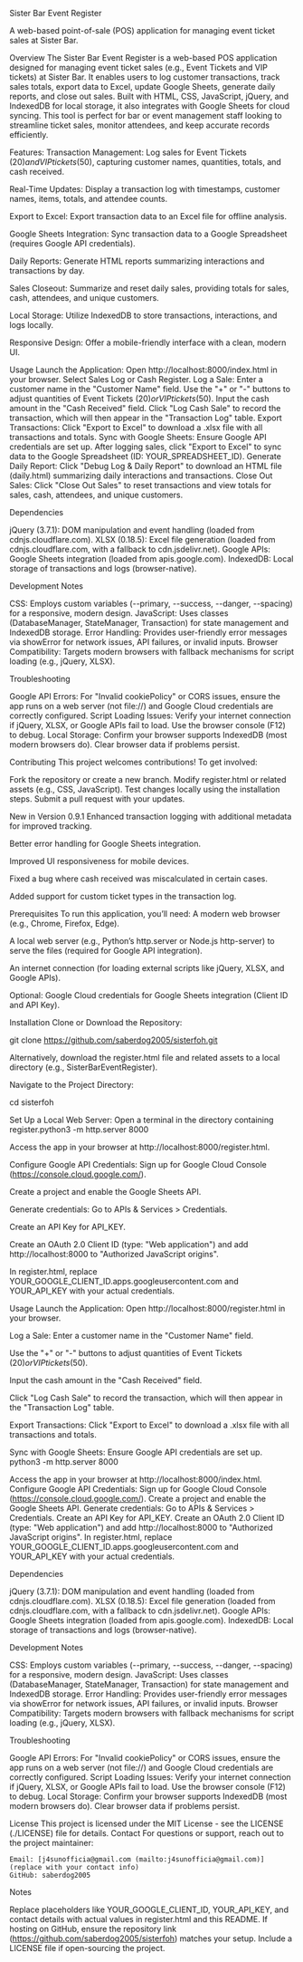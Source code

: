 Sister Bar Event Register

A web-based point-of-sale (POS) application for managing event ticket sales at Sister Bar.


Overview
The Sister Bar Event Register is a web-based POS application designed for managing event ticket sales (e.g., Event Tickets and VIP tickets) at Sister Bar. It enables users to log customer transactions, track sales totals, export data to Excel, update Google Sheets, generate daily reports, and close out sales. Built with HTML, CSS, JavaScript, jQuery, and IndexedDB for local storage, it also integrates with Google Sheets for cloud syncing.
This tool is perfect for bar or event management staff looking to streamline ticket sales, monitor attendees, and keep accurate records efficiently.

Features:
Transaction Management: Log sales for Event Tickets ($20) and VIP tickets ($50), capturing customer names, quantities, totals, and cash received.

Real-Time Updates: Display a transaction log with timestamps, customer names, items, totals, and attendee counts.

Export to Excel: Export transaction data to an Excel file for offline analysis.

Google Sheets Integration: Sync transaction data to a Google Spreadsheet (requires Google API credentials).

Daily Reports: Generate HTML reports summarizing interactions and transactions by day.

Sales Closeout: Summarize and reset daily sales, providing totals for sales, cash, attendees, and unique customers.

Local Storage: Utilize IndexedDB to store transactions, interactions, and logs locally.

Responsive Design: Offer a mobile-friendly interface with a clean, modern UI.
        
Usage
    Launch the Application:
        Open http://localhost:8000/index.html in your browser.  Select Sales Log or Cash Register.
    Log a Sale:
        Enter a customer name in the "Customer Name" field.
        Use the "+" or "-" buttons to adjust quantities of Event Tickets ($20) or VIP tickets ($50).
        Input the cash amount in the "Cash Received" field.
        Click "Log Cash Sale" to record the transaction, which will then appear in the "Transaction Log" table.
    Export Transactions:
        Click "Export to Excel" to download a .xlsx file with all transactions and totals.
    Sync with Google Sheets:
        Ensure Google API credentials are set up.
        After logging sales, click "Export to Excel" to sync data to the Google Spreadsheet (ID: YOUR_SPREADSHEET_ID).
    Generate Daily Report:
        Click "Debug Log & Daily Report" to download an HTML file (daily.html) summarizing daily interactions and transactions.
    Close Out Sales:
        Click "Close Out Sales" to reset transactions and view totals for sales, cash, attendees, and unique customers.

Dependencies

jQuery (3.7.1): DOM manipulation and event handling (loaded from cdnjs.cloudflare.com).
XLSX (0.18.5): Excel file generation (loaded from cdnjs.cloudflare.com, with a fallback to cdn.jsdelivr.net).
Google APIs: Google Sheets integration (loaded from apis.google.com).
IndexedDB: Local storage of transactions and logs (browser-native).

Development Notes

   CSS: Employs custom variables (--primary, --success, --danger, --spacing) for a responsive, modern design.
   JavaScript: Uses classes (DatabaseManager, StateManager, Transaction) for state management and IndexedDB storage.
   Error Handling: Provides user-friendly error messages via showError for network issues, API failures, or invalid inputs.
    Browser Compatibility: Targets modern browsers with fallback mechanisms for script loading (e.g., jQuery, XLSX).

Troubleshooting

   Google API Errors: For "Invalid cookiePolicy" or CORS issues, ensure the app runs on a web server (not file://) and Google Cloud credentials are correctly configured.
   Script Loading Issues: Verify your internet connection if jQuery, XLSX, or Google APIs fail to load. Use the browser console (F12) to debug.
   Local Storage: Confirm your browser supports IndexedDB (most modern browsers do). Clear browser data if problems persist.

Contributing
This project welcomes contributions! To get involved:

   Fork the repository or create a new branch.
   Modify register.html or related assets (e.g., CSS, JavaScript).
   Test changes locally using the installation steps.
   Submit a pull request with your updates.



New in Version 0.9.1
Enhanced transaction logging with additional metadata for improved tracking.

Better error handling for Google Sheets integration.

Improved UI responsiveness for mobile devices.

Fixed a bug where cash received was miscalculated in certain cases.

Added support for custom ticket types in the transaction log.


Prerequisites
To run this application, you’ll need:
A modern web browser (e.g., Chrome, Firefox, Edge).

A local web server (e.g., Python’s http.server or Node.js http-server) to serve the files (required for Google API integration).

An internet connection (for loading external scripts like jQuery, XLSX, and Google APIs).

Optional: Google Cloud credentials for Google Sheets integration (Client ID and API Key).


Installation
Clone or Download the Repository:

git clone https://github.com/saberdog2005/sisterfoh.git

Alternatively, download the register.html file and related assets to a local directory (e.g., SisterBarEventRegister).

Navigate to the Project Directory:

cd sisterfoh

Set Up a Local Web Server:
Open a terminal in the directory containing register.python3 -m http.server 8000

Access the app in your browser at http://localhost:8000/register.html.

Configure Google API Credentials:
Sign up for Google Cloud Console (https://console.cloud.google.com/).

Create a project and enable the Google Sheets API.

Generate credentials:
Go to APIs & Services > Credentials.

Create an API Key for API_KEY.

Create an OAuth 2.0 Client ID (type: "Web application") and add http://localhost:8000 to "Authorized JavaScript origins".

In register.html, replace YOUR_GOOGLE_CLIENT_ID.apps.googleusercontent.com and YOUR_API_KEY with your actual credentials.

Usage
Launch the Application:
Open http://localhost:8000/register.html in your browser.

Log a Sale:
Enter a customer name in the "Customer Name" field.

Use the "+" or "-" buttons to adjust quantities of Event Tickets ($20) or VIP tickets ($50).

Input the cash amount in the "Cash Received" field.

Click "Log Cash Sale" to record the transaction, which will then appear in the "Transaction Log" table.

Export Transactions:
Click "Export to Excel" to download a .xlsx file with all transactions and totals.

Sync with Google Sheets:
Ensure Google API credentials are set up.        python3 -m http.server 8000

 Access the app in your browser at http://localhost:8000/index.html.
    Configure Google API Credentials:
        Sign up for Google Cloud Console (https://console.cloud.google.com/).
        Create a project and enable the Google Sheets API.
        Generate credentials:
            Go to APIs & Services > Credentials.
            Create an API Key for API_KEY.
            Create an OAuth 2.0 Client ID (type: "Web application") and add http://localhost:8000 to "Authorized JavaScript origins".
        In register.html, replace YOUR_GOOGLE_CLIENT_ID.apps.googleusercontent.com and YOUR_API_KEY with your actual credentials.


Dependencies

jQuery (3.7.1): DOM manipulation and event handling (loaded from cdnjs.cloudflare.com).
XLSX (0.18.5): Excel file generation (loaded from cdnjs.cloudflare.com, with a fallback to cdn.jsdelivr.net).
Google APIs: Google Sheets integration (loaded from apis.google.com).
IndexedDB: Local storage of transactions and logs (browser-native).

Development Notes

CSS: Employs custom variables (--primary, --success, --danger, --spacing) for a responsive, modern design.
    JavaScript: Uses classes (DatabaseManager, StateManager, Transaction) for state management and IndexedDB storage.
    Error Handling: Provides user-friendly error messages via showError for network issues, API failures, or invalid inputs.
    Browser Compatibility: Targets modern browsers with fallback mechanisms for script loading (e.g., jQuery, XLSX).

Troubleshooting

   Google API Errors: For "Invalid cookiePolicy" or CORS issues, ensure the app runs on a web server (not file://) and Google Cloud credentials are correctly configured.
    Script Loading Issues: Verify your internet connection if jQuery, XLSX, or Google APIs fail to load. Use the browser console (F12) to debug.
    Local Storage: Confirm your browser supports IndexedDB (most modern browsers do). Clear browser data if problems persist.


License
This project is licensed under the MIT License - see the LICENSE (./LICENSE) file for details.
Contact
For questions or support, reach out to the project maintainer:

    Email: [j4sunofficia@gmail.com (mailto:j4sunofficia@gmail.com)] (replace with your contact info)
    GitHub: saberdog2005

Notes

Replace placeholders like YOUR_GOOGLE_CLIENT_ID, YOUR_API_KEY, and contact details with actual values in register.html and this README.
If hosting on GitHub, ensure the repository link (https://github.com/saberdog2005/sisterfoh) matches your setup.
        Include a LICENSE file if open-sourcing the project.


